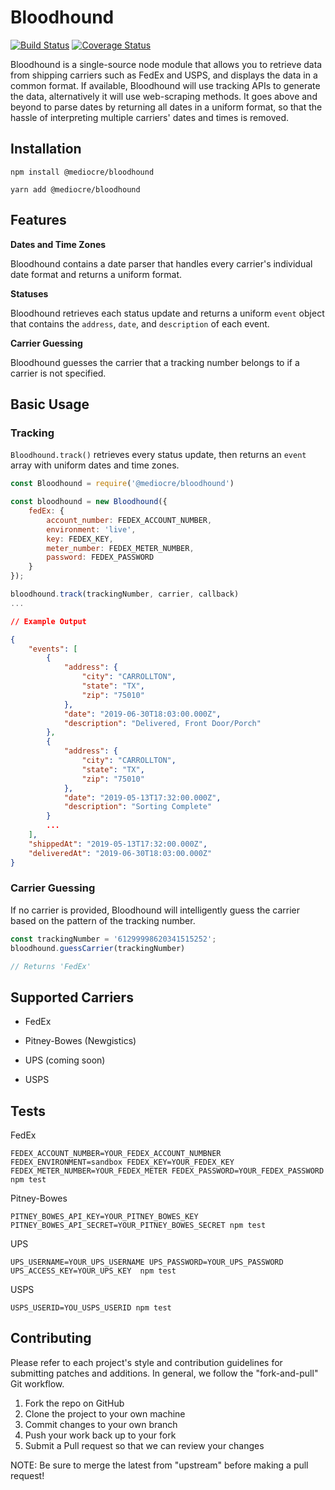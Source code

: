# **Bloodhound**

[![Build Status](https://travis-ci.org/mediocre/bloodhound.svg?branch=master)](https://travis-ci.org/mediocre/bloodhound)
[![Coverage Status](https://coveralls.io/repos/github/mediocre/bloodhound/badge.svg)](https://coveralls.io/github/mediocre/bloodhound)

Bloodhound is a single-source node module that allows you to retrieve data from shipping carriers such as FedEx and USPS, and displays the data in a common format. If available, Bloodhound will use tracking APIs to generate the data, alternatively it will use web-scraping methods. It goes above and beyond to parse dates by returning all dates in a uniform format, so that the hassle of interpreting multiple carriers' dates and times is removed.

## **Installation**
```
npm install @mediocre/bloodhound
```

```
yarn add @mediocre/bloodhound
```

## **Features**
**Dates and Time Zones** 

Bloodhound contains a date parser that handles every carrier's individual date format and returns a uniform format.

**Statuses** 

Bloodhound retrieves each status update and returns a uniform `event` object that contains the `address`, `date`, and `description` of each event. 

**Carrier Guessing** 

Bloodhound guesses the carrier that a tracking number belongs to if a carrier is not specified.

## **Basic Usage**
### **Tracking**

`Bloodhound.track()` retrieves every status update, then returns an `event` array with uniform dates and time zones.

```javascript
const Bloodhound = require('@mediocre/bloodhound')

const bloodhound = new Bloodhound({
    fedEx: {
        account_number: FEDEX_ACCOUNT_NUMBER,
        environment: 'live',
        key: FEDEX_KEY,
        meter_number: FEDEX_METER_NUMBER,
        password: FEDEX_PASSWORD
    }
});

bloodhound.track(trackingNumber, carrier, callback)
...
```

```json
// Example Output

{
    "events": [
        {
            "address": {
                "city": "CARROLLTON", 
                "state": "TX", 
                "zip": "75010"
            },
            "date": "2019-06-30T18:03:00.000Z",
            "description": "Delivered, Front Door/Porch"
        },
        {
            "address": {
                "city": "CARROLLTON", 
                "state": "TX", 
                "zip": "75010"
            },
            "date": "2019-05-13T17:32:00.000Z",
            "description": "Sorting Complete"
        }
        ...
    ],
    "shippedAt": "2019-05-13T17:32:00.000Z",
    "deliveredAt": "2019-06-30T18:03:00.000Z"
}
```

### **Carrier Guessing**
If no carrier is provided, Bloodhound will intelligently guess the carrier based on the pattern of the tracking number.

```javascript
const trackingNumber = '61299998620341515252';
bloodhound.guessCarrier(trackingNumber)

// Returns 'FedEx'
```

## **Supported Carriers**
- FedEx

- Pitney-Bowes (Newgistics)

- UPS (coming soon)

- USPS


## **Tests**

FedEx
```
FEDEX_ACCOUNT_NUMBER=YOUR_FEDEX_ACCOUNT_NUMBNER FEDEX_ENVIRONMENT=sandbox FEDEX_KEY=YOUR_FEDEX_KEY FEDEX_METER_NUMBER=YOUR_FEDEX_METER FEDEX_PASSWORD=YOUR_FEDEX_PASSWORD npm test
```

Pitney-Bowes
```
PITNEY_BOWES_API_KEY=YOUR_PITNEY_BOWES_KEY PITNEY_BOWES_API_SECRET=YOUR_PITNEY_BOWES_SECRET npm test
```

UPS
```
UPS_USERNAME=YOUR_UPS_USERNAME UPS_PASSWORD=YOUR_UPS_PASSWORD UPS_ACCESS_KEY=YOUR_UPS_KEY  npm test
```

USPS
```
USPS_USERID=YOU_USPS_USERID npm test
```





## **Contributing**
Please refer to each project's style and contribution guidelines for submitting patches and additions. In general, we follow the "fork-and-pull" Git workflow.

1. Fork the repo on GitHub
2. Clone the project to your own machine
3. Commit changes to your own branch
4. Push your work back up to your fork
5. Submit a Pull request so that we can review your changes

NOTE: Be sure to merge the latest from "upstream" before making a pull request!